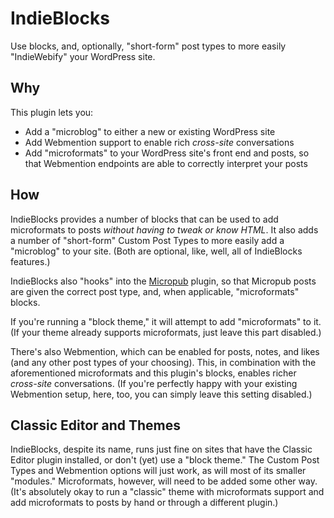 # IndieBlocks
Use blocks, and, optionally, "short-form" post types to more easily "IndieWebify" your WordPress site.

## Why
This plugin lets you:

* Add a "microblog" to either a new or existing WordPress site
* Add Webmention support to enable rich _cross-site_ conversations
* Add "microformats" to your WordPress site's front end and posts, so that Webmention endpoints are able to correctly interpret your posts

## How
IndieBlocks provides a number of blocks that can be used to add microformats to posts _without having to tweak or know HTML_. It also adds a number of "short-form" Custom Post Types to more easily add a "microblog" to your site. (Both are optional, like, well, all of IndieBlocks features.)

IndieBlocks also "hooks" into the [Micropub](https://wordpress.org/plugins/micropub/) plugin, so that Micropub posts are given the correct post type, and, when applicable, "microformats" blocks.

If you're running a "block theme," it will attempt to add "microformats" to it. (If your theme already supports microformats, just leave this part disabled.)

There's also Webmention, which can be enabled for posts, notes, and likes (and any other post types of your choosing). This, in combination with the aforementioned microformats and this plugin's blocks, enables richer _cross-site_ conversations. (If you're perfectly happy with your existing Webmention setup, here, too, you can simply leave this setting disabled.)

## Classic Editor and Themes
IndieBlocks, despite its name, runs just fine on sites that have the Classic Editor plugin installed, or don't (yet) use a "block theme." The Custom Post Types and Webmention options will just work, as will most of its smaller "modules." Microformats, however, will need to be added some other way. (It's absolutely okay to run a "classic" theme with microformats support and add microformats to posts by hand or through a different plugin.)

